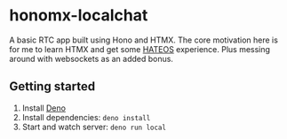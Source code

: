 # honomx-localchat

A basic RTC app built using Hono and HTMX. The core motivation here is for me to learn HTMX and get some [HATEOS](https://en.wikipedia.org/wiki/HATEOAS) experience. Plus messing around with websockets as an added bonus.

## Getting started

1. Install [Deno](https://docs.deno.com/runtime/getting_started/installation/)
2. Install dependencies: `deno install`
3. Start and watch server: `deno run local`
